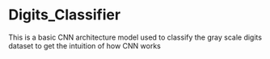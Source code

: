 # Digits_Classifier
This is a basic CNN architecture model used to classify the gray scale digits dataset to get the intuition of how CNN works
